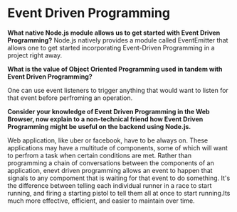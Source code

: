 # Event Driven Programming

**What native Node.js module allows us to get started with Event Driven Programming?**
Node.js natively provides a module called EventEmitter that allows one to get started incorporating Event-Driven Programming in a project right away.

**What is the value of Object Oriented Programming used in tandem with Event Driven Programming?**

One can use event listeners to trigger anything that would want to listen for that event before perfroming an operation.

**Consider your knowledge of Event Driven Programming in the Web Browser, now explain to a non-technical friend how Event Driven Programming might be useful on the backend using Node.js.**

Web application, like uber or facebook, have to be always on. These applications may have a multitude of components, some of which will want to perfrom a task when certain conditions are met. Rather than programming a chain of conversations between the components of an application, enevt driven programming allows an event to happen that signals to any compoment that is waiting for that event to do something. It's the difference between telling each individual runner in a race to start running, and firing a starting pistol to tell them all at once to start running.Its much more effective, efficient, and easier to maintain over time.